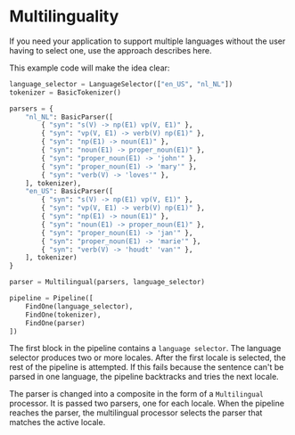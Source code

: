 # Multilinguality

If you need your application to support multiple languages without the user having to select one, use the approach describes here.

This example code will make the idea clear:

~~~python
language_selector = LanguageSelector(["en_US", "nl_NL"])
tokenizer = BasicTokenizer()

parsers = {
    "nl_NL": BasicParser([
        { "syn": "s(V) -> np(E1) vp(V, E1)" },
        { "syn": "vp(V, E1) -> verb(V) np(E1)" },
        { "syn": "np(E1) -> noun(E1)" },
        { "syn": "noun(E1) -> proper_noun(E1)" },
        { "syn": "proper_noun(E1) -> 'john'" },
        { "syn": "proper_noun(E1) -> 'mary'" },
        { "syn": "verb(V) -> 'loves'" },
    ], tokenizer),
    "en_US": BasicParser([
        { "syn": "s(V) -> np(E1) vp(V, E1)" },
        { "syn": "vp(V, E1) -> verb(V) np(E1)" },
        { "syn": "np(E1) -> noun(E1)" },
        { "syn": "noun(E1) -> proper_noun(E1)" },
        { "syn": "proper_noun(E1) -> 'jan'" },
        { "syn": "proper_noun(E1) -> 'marie'" },
        { "syn": "verb(V) -> 'houdt' 'van'" },
    ], tokenizer)
}

parser = Multilingual(parsers, language_selector)

pipeline = Pipeline([
    FindOne(language_selector),
    FindOne(tokenizer),
    FindOne(parser)
])
~~~

The first block in the pipeline contains a `language selector`. The language selector produces two or more locales. After the first locale is selected, the rest of the pipeline is attempted. If this fails because the sentence can't be parsed in one language, the pipeline backtracks and tries the next locale.

The parser is changed into a composite in the form of a `Multilingual` processor. It is passed two parsers, one for each locale. When the pipeline reaches the parser, the multilingual processor selects the parser that matches the active locale.
